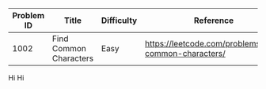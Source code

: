 | Problem ID | Title | Difficulty | Reference
| --- | --- | --- | ---
| 1002 | Find Common Characters | Easy | https://leetcode.com/problems/find-common-characters/


Hi
Hi
